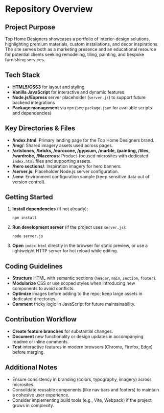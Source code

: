 # Repository Overview

## Project Purpose
Top Home Designers showcases a portfolio of interior-design solutions, highlighting premium materials, custom installations, and decor inspirations. The site serves both as a marketing presence and an educational resource for potential clients seeking remodeling, tiling, painting, and bespoke furnishing services.

## Tech Stack
- **HTML5/CSS3** for layout and styling
- **Vanilla JavaScript** for interactive and dynamic features
- **Node.js/Express** server placeholder (`server.js`) to support future backend integrations
- **Package management** via `npm` (see `package.json` for available scripts and dependencies)

## Key Directories & Files
- **/index.html**: Primary landing page for the Top Home Designers brand.
- **/img/**: Shared imagery assets used across pages.
- **/artstones, /bricks, /eurocone, /gypsum, /marble, /painting, /tiles, /wardrobe, /Mazerous**: Product-focused microsites with dedicated `index.html` files and supporting assets.
- **/hero sections/**: Inspiration imagery for hero banners.
- **/server.js**: Placeholder Node.js server configuration.
- **/.env**: Environment configuration sample (keep sensitive data out of version control).

## Getting Started
1. **Install dependencies** (if not already):
   ```bash
   npm install
   ```
2. **Run development server** (if the project uses `server.js`):
   ```bash
   node server.js
   ```
3. **Open** `index.html` directly in the browser for static preview, or use a lightweight HTTP server for hot reload while editing.

## Coding Guidelines
- **Structure** HTML with semantic sections (`header`, `main`, `section`, `footer`).
- **Modularize** CSS or use scoped styles when introducing new components to avoid conflicts.
- **Optimize** images before adding to the repo; keep large assets in dedicated directories.
- **Comment** tricky logic in JavaScript for future maintainability.

## Contribution Workflow
- **Create feature branches** for substantial changes.
- **Document** new functionality or design updates in accompanying readme or inline comments.
- **Test** interactive features in modern browsers (Chrome, Firefox, Edge) before merging.

## Additional Notes
- Ensure consistency in branding (colors, typography, imagery) across microsites.
- Consolidate reusable components (like nav bars and footers) to maintain a cohesive user experience.
- Consider implementing build tools (e.g., Vite, Webpack) if the project grows in complexity.